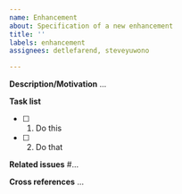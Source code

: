```yaml
---
name: Enhancement
about: Specification of a new enhancement
title: ''
labels: enhancement
assignees: detlefarend, steveyuwono

---
```


**Description/Motivation**
...

**Task list**
- [ ] 1. Do this
- [ ] 2. Do that


**Related issues**
#...


**Cross references**
...
